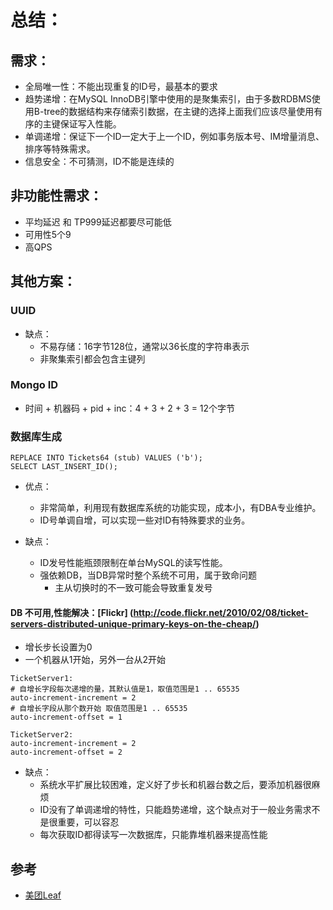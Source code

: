 # 总结：

## 需求：
- 全局唯一性：不能出现重复的ID号，最基本的要求
- 趋势递增：在MySQL InnoDB引擎中使用的是聚集索引，由于多数RDBMS使用B-tree的数据结构来存储索引数据，在主键的选择上面我们应该尽量使用有序的主键保证写入性能。
- 单调递增：保证下一个ID一定大于上一个ID，例如事务版本号、IM增量消息、排序等特殊需求。
- 信息安全：不可猜测，ID不能是连续的

## 非功能性需求：
- 平均延迟 和 TP999延迟都要尽可能低
- 可用性5个9
- 高QPS


## 其他方案：
### UUID
- 缺点：
  - 不易存储：16字节128位，通常以36长度的字符串表示
  - 非聚集索引都会包含主键列

### Mongo ID
- 时间 + 机器码 + pid + inc：4 + 3 + 2 + 3 = 12个字节


### 数据库生成
```
REPLACE INTO Tickets64 (stub) VALUES ('b');
SELECT LAST_INSERT_ID();
```
- 优点：
  - 非常简单，利用现有数据库系统的功能实现，成本小，有DBA专业维护。
  - ID号单调自增，可以实现一些对ID有特殊要求的业务。

- 缺点：
  - ID发号性能瓶颈限制在单台MySQL的读写性能。
  - 强依赖DB，当DB异常时整个系统不可用，属于致命问题
    - 主从切换时的不一致可能会导致重复发号

#### DB 不可用,性能解决：[Flickr] (http://code.flickr.net/2010/02/08/ticket-servers-distributed-unique-primary-keys-on-the-cheap/)
  - 增长步长设置为0
  - 一个机器从1开始，另外一台从2开始
```
TicketServer1:
# 自增长字段每次递增的量，其默认值是1，取值范围是1 .. 65535
auto-increment-increment = 2  
# 自增长字段从那个数开始 取值范围是1 .. 65535
auto-increment-offset = 1

TicketServer2:
auto-increment-increment = 2
auto-increment-offset = 2
```

- 缺点：
  - 系统水平扩展比较困难，定义好了步长和机器台数之后，要添加机器很麻烦
  - ID没有了单调递增的特性，只能趋势递增，这个缺点对于一般业务需求不是很重要，可以容忍
  - 每次获取ID都得读写一次数据库，只能靠堆机器来提高性能

## 参考
- [美团Leaf](https://tech.meituan.com/2017/04/21/mt-leaf.html)
